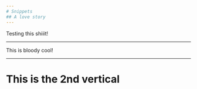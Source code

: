 ```yaml
---
# Snippets
## A love story
---
```


Testing this shiiit!

---

This is bloody cool!

---

# This is the 2nd vertical
